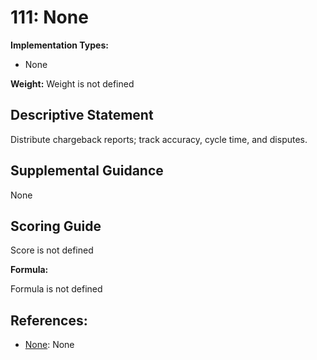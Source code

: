 # 111: None

**Implementation Types:**

- None

**Weight:** Weight is not defined

## Descriptive Statement

Distribute chargeback reports; track accuracy, cycle time, and disputes.

## Supplemental Guidance

None

## Scoring Guide

Score is not defined

**Formula:**

Formula is not defined

## References:

- [None](None): None
